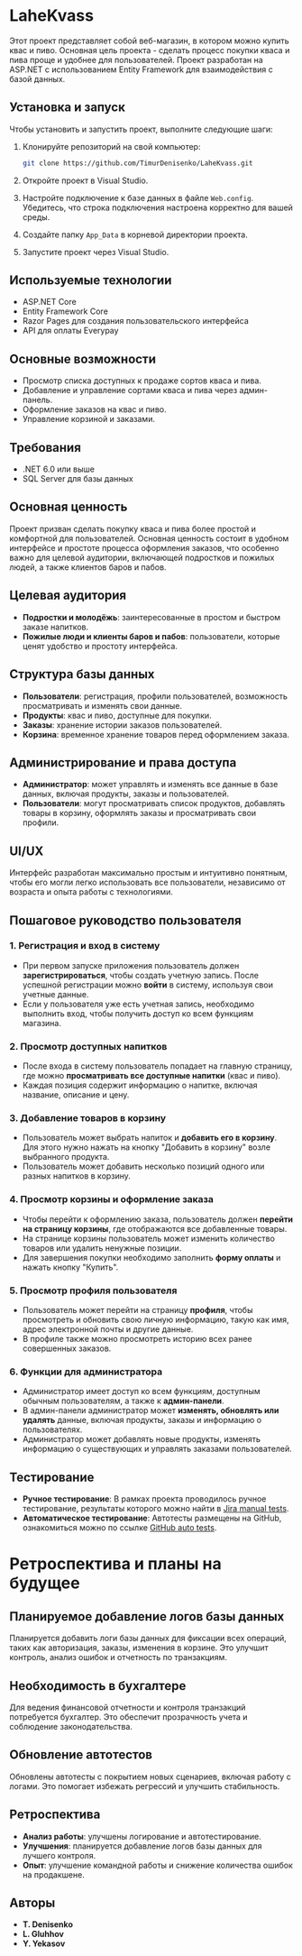 # LaheKvass

Этот проект представляет собой веб-магазин, в котором можно купить квас и пиво. Основная цель проекта - сделать процесс покупки кваса и пива проще и удобнее для пользователей. Проект разработан на ASP.NET с использованием Entity Framework для взаимодействия с базой данных.

## Установка и запуск

Чтобы установить и запустить проект, выполните следующие шаги:

1. Клонируйте репозиторий на свой компьютер:
   ```sh
   git clone https://github.com/TimurDenisenko/LaheKvass.git
   ```

2. Откройте проект в Visual Studio.

3. Настройте подключение к базе данных в файле `Web.config`. Убедитесь, что строка подключения настроена корректно для вашей среды.

4. Создайте папку `App_Data` в корневой директории проекта.

5. Запустите проект через Visual Studio.

## Используемые технологии
- ASP.NET Core
- Entity Framework Core
- Razor Pages для создания пользовательского интерфейса
- API для оплаты Everypay

## Основные возможности
- Просмотр списка доступных к продаже сортов кваса и пива.
- Добавление и управление сортами кваса и пива через админ-панель.
- Оформление заказов на квас и пиво.
- Управление корзиной и заказами.

## Требования
- .NET 6.0 или выше
- SQL Server для базы данных

## Основная ценность
Проект призван сделать покупку кваса и пива более простой и комфортной для пользователей. Основная ценность состоит в удобном интерфейсе и простоте процесса оформления заказов, что особенно важно для целевой аудитории, включающей подростков и пожилых людей, а также клиентов баров и пабов.

## Целевая аудитория
- **Подростки и молодёжь**: заинтересованные в простом и быстром заказе напитков.
- **Пожилые люди и клиенты баров и пабов**: пользователи, которые ценят удобство и простоту интерфейса.

## Структура базы данных
- **Пользователи**: регистрация, профили пользователей, возможность просматривать и изменять свои данные.
- **Продукты**: квас и пиво, доступные для покупки.
- **Заказы**: хранение истории заказов пользователей.
- **Корзина**: временное хранение товаров перед оформлением заказа.

## Администрирование и права доступа
- **Администратор**: может управлять и изменять все данные в базе данных, включая продукты, заказы и пользователей.
- **Пользователи**: могут просматривать список продуктов, добавлять товары в корзину, оформлять заказы и просматривать свои профили.

## UI/UX
Интерфейс разработан максимально простым и интуитивно понятным, чтобы его могли легко использовать все пользователи, независимо от возраста и опыта работы с технологиями.

## Пошаговое руководство пользователя

### 1. Регистрация и вход в систему
- При первом запуске приложения пользователь должен **зарегистрироваться**, чтобы создать учетную запись. После успешной регистрации можно **войти** в систему, используя свои учетные данные.
- Если у пользователя уже есть учетная запись, необходимо выполнить вход, чтобы получить доступ ко всем функциям магазина.

### 2. Просмотр доступных напитков
- После входа в систему пользователь попадает на главную страницу, где можно **просматривать все доступные напитки** (квас и пиво).
- Каждая позиция содержит информацию о напитке, включая название, описание и цену.

### 3. Добавление товаров в корзину
- Пользователь может выбрать напиток и **добавить его в корзину**. Для этого нужно нажать на кнопку "Добавить в корзину" возле выбранного продукта.
- Пользователь может добавить несколько позиций одного или разных напитков в корзину.

### 4. Просмотр корзины и оформление заказа
- Чтобы перейти к оформлению заказа, пользователь должен **перейти на страницу корзины**, где отображаются все добавленные товары.
- На странице корзины пользователь может изменить количество товаров или удалить ненужные позиции.
- Для завершения покупки необходимо заполнить **форму оплаты** и нажать кнопку "Купить".

### 5. Просмотр профиля пользователя
- Пользователь может перейти на страницу **профиля**, чтобы просмотреть и обновить свою личную информацию, такую как имя, адрес электронной почты и другие данные.
- В профиле также можно просмотреть историю всех ранее совершенных заказов.

### 6. Функции для администратора
- Администратор имеет доступ ко всем функциям, доступным обычным пользователям, а также к **админ-панели**.
- В админ-панели администратор может **изменять, обновлять или удалять** данные, включая продукты, заказы и информацию о пользователях.
- Администратор может добавлять новые продукты, изменять информацию о существующих и управлять заказами пользователей.

## Тестирование
- **Ручное тестирование**: В рамках проекта проводилось ручное тестирование, результаты которого можно найти в [Jira manual tests](https://fngpr56site.atlassian.net/jira/software/projects/KAN/boards/1).
- **Автоматическое тестирование**: Автотесты размещены на GitHub, ознакомиться можно по ссылке [GitHub auto tests](https://github.com/lkuca/TestProject1).

# Ретроспектива и планы на будущее

## Планируемое добавление логов базы данных

Планируется добавить логи базы данных для фиксации всех операций, таких как авторизация, заказы, изменения в корзине. Это улучшит контроль, анализ ошибок и отчетность по транзакциям.

## Необходимость в бухгалтере

Для ведения финансовой отчетности и контроля транзакций потребуется бухгалтер. Это обеспечит прозрачность учета и соблюдение законодательства.

## Обновление автотестов

Обновлены автотесты с покрытием новых сценариев, включая работу с логами. Это помогает избежать регрессий и улучшить стабильность.

## Ретроспектива

- **Анализ работы**: улучшены логирование и автотестирование.
- **Улучшения**: планируется добавление логов базы данных для лучшего контроля.
- **Опыт**: улучшение командной работы и снижение количества ошибок на продакшене.

## Авторы
- **T. Denisenko**
- **L. Gluhhov**
- **Y. Yekasov**
